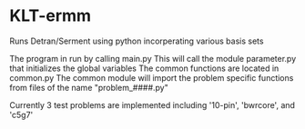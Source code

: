# KLT-ermm
Runs Detran/Serment using python incorperating various basis sets

The program in run by calling main.py
This will call the module parameter.py that initializes the global variables
The common functions are located in common.py
The common module will import the problem specific functions from files of the name "problem_####.py"

Currently 3 test problems are implemented including '10-pin', 'bwrcore', and 'c5g7'
